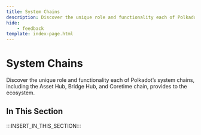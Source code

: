 ```yaml
---
title: System Chains
description: Discover the unique role and functionality each of Polkadot’s system chains, including the Asset Hub, Bridge Hub, and Coretime chain, provides to the ecosystem.
hide: 
    - feedback
template: index-page.html
---
```


# System Chains

Discover the unique role and functionality each of Polkadot’s system chains, including the Asset Hub, Bridge Hub, and Coretime chain, provides to the ecosystem.

## In This Section

:::INSERT_IN_THIS_SECTION:::
